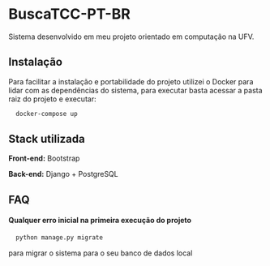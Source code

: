 
# BuscaTCC-PT-BR

Sistema desenvolvido em meu projeto orientado em computação na UFV.


## Instalação

Para facilitar a instalação e portabilidade do projeto utilizei o Docker para lidar com as dependências do sistema, para executar basta acessar a pasta raiz do projeto e executar:

```bash
  docker-compose up
```
    
## Stack utilizada

**Front-end:** Bootstrap

**Back-end:** Django + PostgreSQL


## FAQ

#### Qualquer erro inicial na primeira execução do projeto

```bash
  python manage.py migrate
```
para migrar o sistema para o seu banco de dados local



